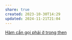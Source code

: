 ```yaml
---
share: true
created: 2023-10-30T14:29
updated: 2024-11-21T21:04
---
```

[Hàm cần gọi phải ở trong then](../../../../Ng%C3%B4n%20ng%E1%BB%AF/Ng%C3%B4n%20ng%E1%BB%AF%20l%E1%BA%ADp%20tr%C3%ACnh/JavaScript%20v%C3%A0%20Python/JavaScript/C%C3%BA%20ph%C3%A1p/Promise,%20async,%20await/Promise/H%C3%A0m%20c%E1%BA%A7n%20g%E1%BB%8Di%20ph%E1%BA%A3i%20%E1%BB%9F%20trong%20then.md) 